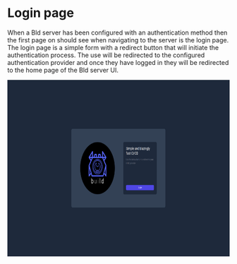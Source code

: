 # Login page

When a Bld server has been configured with an authentication method then the first page on should see when navigating to the server is the login page. The login page is a simple form with a redirect button that will initiate the authentication process. The use will be redirected to the configured authentication provider and once they have logged in they will be redirected to the home page of the Bld server UI.

<p align="center">
    <img style="text-align: center;" height="400" width="800" src="../../assets/ui/login.png">
</p>
